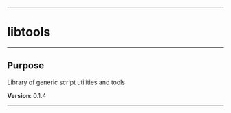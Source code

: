 * * *
# libtools
* * *
## Purpose

Library of generic script utilities and tools

**Version**: 0.1.4

* * *
